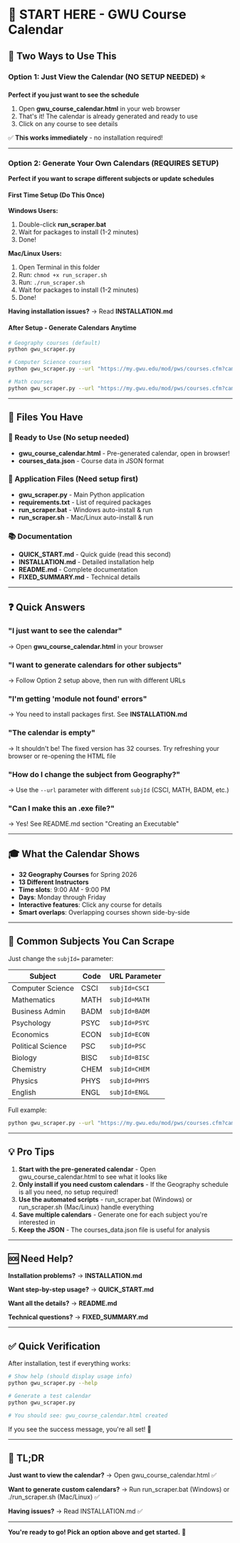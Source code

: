 # 📌 START HERE - GWU Course Calendar

## 🎯 Two Ways to Use This

### Option 1: Just View the Calendar (NO SETUP NEEDED) ⭐
**Perfect if you just want to see the schedule**

1. Open **gwu_course_calendar.html** in your web browser
2. That's it! The calendar is already generated and ready to use
3. Click on any course to see details

✅ **This works immediately** - no installation required!

---

### Option 2: Generate Your Own Calendars (REQUIRES SETUP)
**Perfect if you want to scrape different subjects or update schedules**

#### First Time Setup (Do This Once)

**Windows Users:**
1. Double-click **run_scraper.bat**
2. Wait for packages to install (1-2 minutes)
3. Done!

**Mac/Linux Users:**
1. Open Terminal in this folder
2. Run: `chmod +x run_scraper.sh` 
3. Run: `./run_scraper.sh`
4. Wait for packages to install (1-2 minutes)
5. Done!

**Having installation issues?** → Read **INSTALLATION.md**

#### After Setup - Generate Calendars Anytime

```bash
# Geography courses (default)
python gwu_scraper.py

# Computer Science courses
python gwu_scraper.py --url "https://my.gwu.edu/mod/pws/courses.cfm?campId=1&termId=202601&subjId=CSCI" --output cs_calendar.html

# Math courses
python gwu_scraper.py --url "https://my.gwu.edu/mod/pws/courses.cfm?campId=1&termId=202601&subjId=MATH" --output math_calendar.html
```

---

## 📁 Files You Have

### 🌟 Ready to Use (No setup needed)
- **gwu_course_calendar.html** - Pre-generated calendar, open in browser!
- **courses_data.json** - Course data in JSON format

### 🔧 Application Files (Need setup first)
- **gwu_scraper.py** - Main Python application
- **requirements.txt** - List of required packages
- **run_scraper.bat** - Windows auto-install & run
- **run_scraper.sh** - Mac/Linux auto-install & run

### 📚 Documentation
- **QUICK_START.md** - Quick guide (read this second)
- **INSTALLATION.md** - Detailed installation help
- **README.md** - Complete documentation
- **FIXED_SUMMARY.md** - Technical details

---

## ❓ Quick Answers

### "I just want to see the calendar"
→ Open **gwu_course_calendar.html** in your browser

### "I want to generate calendars for other subjects"
→ Follow Option 2 setup above, then run with different URLs

### "I'm getting 'module not found' errors"
→ You need to install packages first. See **INSTALLATION.md**

### "The calendar is empty"
→ It shouldn't be! The fixed version has 32 courses. Try refreshing your browser or re-opening the HTML file

### "How do I change the subject from Geography?"
→ Use the `--url` parameter with different `subjId` (CSCI, MATH, BADM, etc.)

### "Can I make this an .exe file?"
→ Yes! See README.md section "Creating an Executable"

---

## 🎓 What the Calendar Shows

- **32 Geography Courses** for Spring 2026
- **13 Different Instructors**
- **Time slots**: 9:00 AM - 9:00 PM
- **Days**: Monday through Friday
- **Interactive features**: Click any course for details
- **Smart overlaps**: Overlapping courses shown side-by-side

---

## 🚀 Common Subjects You Can Scrape

Just change the `subjId=` parameter:

| Subject | Code | URL Parameter |
|---------|------|---------------|
| Computer Science | CSCI | `subjId=CSCI` |
| Mathematics | MATH | `subjId=MATH` |
| Business Admin | BADM | `subjId=BADM` |
| Psychology | PSYC | `subjId=PSYC` |
| Economics | ECON | `subjId=ECON` |
| Political Science | PSC | `subjId=PSC` |
| Biology | BISC | `subjId=BISC` |
| Chemistry | CHEM | `subjId=CHEM` |
| Physics | PHYS | `subjId=PHYS` |
| English | ENGL | `subjId=ENGL` |

Full example:
```bash
python gwu_scraper.py --url "https://my.gwu.edu/mod/pws/courses.cfm?campId=1&termId=202601&subjId=CSCI" --output cs.html
```

---

## 💡 Pro Tips

1. **Start with the pre-generated calendar** - Open gwu_course_calendar.html to see what it looks like
2. **Only install if you need custom calendars** - If the Geography schedule is all you need, no setup required!
3. **Use the automated scripts** - run_scraper.bat (Windows) or run_scraper.sh (Mac/Linux) handle everything
4. **Save multiple calendars** - Generate one for each subject you're interested in
5. **Keep the JSON** - The courses_data.json file is useful for analysis

---

## 🆘 Need Help?

**Installation problems?** → **INSTALLATION.md**

**Want step-by-step usage?** → **QUICK_START.md**

**Want all the details?** → **README.md**

**Technical questions?** → **FIXED_SUMMARY.md**

---

## ✅ Quick Verification

After installation, test if everything works:

```bash
# Show help (should display usage info)
python gwu_scraper.py --help

# Generate a test calendar
python gwu_scraper.py

# You should see: gwu_course_calendar.html created
```

If you see the success message, you're all set! 🎉

---

## 🎯 TL;DR

**Just want to view the calendar?**
→ Open gwu_course_calendar.html ✅

**Want to generate custom calendars?**
→ Run run_scraper.bat (Windows) or ./run_scraper.sh (Mac/Linux) ✅

**Having issues?**
→ Read INSTALLATION.md ✅

---

**You're ready to go! Pick an option above and get started.** 🚀
